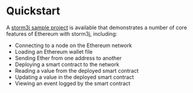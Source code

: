 Quickstart
==========

A [storm3j sample project](https://github.com/storm3j/sample-project-gradle) is available that demonstrates a number of core features of Ethereum with storm3j, including:

-   Connecting to a node on the Ethereum network
-   Loading an Ethereum wallet file
-   Sending Ether from one address to another
-   Deploying a smart contract to the network
-   Reading a value from the deployed smart contract
-   Updating a value in the deployed smart contract
-   Viewing an event logged by the smart contract

